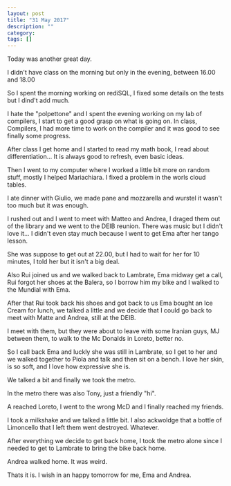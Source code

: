 ```yaml
---
layout: post
title: "31 May 2017"
description: ""
category: 
tags: []
---
```


Today was another great day.

I didn't have class on the morning but only in the evening, between 16.00 and 18.00

So I spent the morning working on rediSQL, I fixed some details on the tests but I dind't add much.

I hate the "polpettone" and I spent the evening working on my lab of compilers, I start to get a good grasp on what is going on.
In class, Compilers, I had more time to work on the compiler and it was good to see finally some progress.

After class I get home and I started to read my math book, I read about differentiation... It is always good to refresh, even basic ideas.

Then I went to my computer where I worked a little bit more  on random stuff, mostly I helped Mariachiara. I fixed a problem in the worls cloud tables.

I ate dinner with Giulio, we made pane and mozzarella and wurstel it wasn't too much but it was enough.

I rushed out and I went to meet with Matteo and Andrea, I draged them out of the library and we went to the DEIB reunion.
There was music but I didn't love it... I didn't even stay  much because I went to get Ema after her tango lesson.

She was suppose to get out at 22.00, but I had to wait for her for 10 minutes, I told her but it isn't a big deal.

Also Rui joined us and we walked back to Lambrate, Ema midway get a call, Rui forgot her shoes at the Balera, so I borrow him my bike and I walked to the Mundial with Ema.

After that Rui took back his shoes and got back to us Ema bought an Ice Cream for lunch, we talked a little and we decide that I could go back to meet with Matte and Andrea, still at the DEIB.

I meet with them, but they were about to leave with some Iranian guys, MJ between them, to walk to the Mc Donalds in Loreto, better no.

So I call back Ema and luckly she was still in Lambrate, so I get to her and we walked together to Piola and talk and then sit on a bench.
I love her skin, is so soft, and I love how expressive she is.

We talked a bit and finally we took the metro.

In the metro there was also Tony, just a friendly "hi".

A reached Loreto, I went to the wrong McD and I finally reached my friends.

I took a milkshake and we talked a little bit. I also ackwoldge that a bottle of Limoncello that I left them went destroyed. Whatever.

After everything we decide to get back home, I took the metro alone since I needed to get to Lambrate to bring the bike back home.

Andrea walked home. It was weird.

Thats it is. I wish in an happy tomorrow for me, Ema and Andrea.




